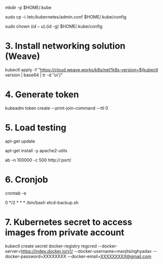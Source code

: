 mkdir -p $HOME/.kube

sudo cp -i /etc/kubernetes/admin.conf $HOME/.kube/config

sudo chown $(id -u):$(id -g) $HOME/.kube/config

# 3. Install networking solution (Weave)

kubectl apply -f "https://cloud.weave.works/k8s/net?k8s-version=$(kubectl version | base64 | tr -d '\n')"

# 4. Generate token 

kubeadm token create --print-join-command --ttl 0

# 5. Load testing

apt-get update

apt-get install -y apache2-utils

ab -n 100000 -c 500 http://<service-ip-cluster-ip>:port/

# 6. Cronjob

crontab -e

0 */2 *   *   *    /bin/bash etcd-backup.sh

# 7. Kubernetes secret to access images from private account

kubectl create secret docker-registry regcred --docker-server=https://index.docker.io/v1/ --docker-username=manjitsinghyadav --docker-password=XXXXXXXX --docker-email=XXXXXXXXX@gmail.com
